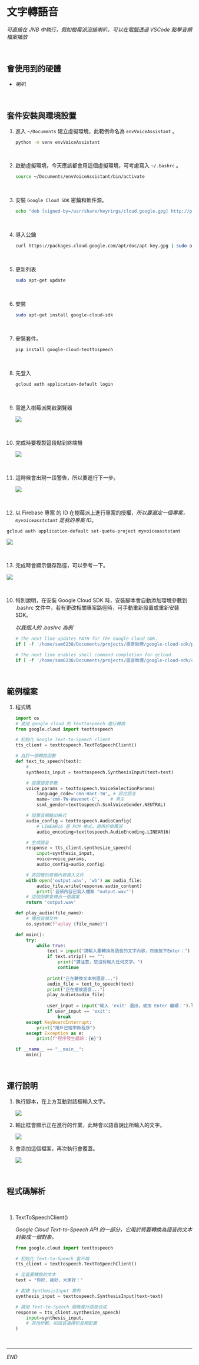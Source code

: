 # 文字轉語音

_可直接在 JNB 中執行，假如樹莓派沒接喇叭，可以在電腦透過 VSCode 點擊音頻檔案播放_

<br>

## 會使用到的硬體

- _喇叭_

<br>

## 套件安裝與環境設置

1. 進入 `~/Documents` 建立虛擬環境，此範例命名為 `envVoiceAssistant` 。

    ```bash
    python -m venv envVoiceAssistant
    ```

<br>

2. 啟動虛擬環境，今天應該都會用這個虛擬環境，可考慮寫入 `~/.bashrc` 。

    ```bash
    source ~/Documents/envVoiceAssistant/bin/activate
    ```

<br>

3. 安裝 `Google Cloud SDK` 密鑰和軟件源。

    ```bash
    echo "deb [signed-by=/usr/share/keyrings/cloud.google.gpg] http://packages.cloud.google.com/apt cloud-sdk main" | sudo tee -a /etc/apt/sources.list.d/google-cloud-sdk.list
    ```
   

<br>

4. 導入公鑰

    ```bash
    curl https://packages.cloud.google.com/apt/doc/apt-key.gpg | sudo apt-key --keyring /usr/share/keyrings/cloud.google.gpg add -
    ```

<br>

   
5. 更新列表

    ```bash
    sudo apt-get update
    ```

<br>

6. 安裝

    ```bash
    sudo apt-get install google-cloud-sdk
    ```

<br>

7. 安裝套件。

    ```bash
    pip install google-cloud-texttospeech
    ```

<br>

8. 先登入 

    ```bash
    gcloud auth application-default login
    ```

<br>

9. 需進入樹莓派開啟瀏覽器 

    ![](images/img_66.png)


<br>

10. 完成時要複製這段貼到終端機

    ![](images/img_67.png)

<br>

11. 這時候會出現一段警告，所以要進行下一步。

    ![](images/img_68.png)

<br>

12. 以 Firebase 專案 的 ID 在樹莓派上進行專案的授權，_所以要選定一個專案，`myvoiceasststant` 是我的專案 ID_。
   
   ```bash
   gcloud auth application-default set-quota-project myvoiceasststant
   ```
   
   ![](images/img_36.png)

<br>

13. 完成時會顯示儲存路徑，可以參考一下。

   ![](images/img_12.png)

<br>

10. 特別說明，在安裝 Google Cloud SDK 時，安裝腳本會自動添加環境參數到 .bashrc 文件中，若有更改相關專案路徑時，可手動重新設置或重新安裝 SDK。

    _以我個人的 .bashrc 為例_

    ```bash
    # The next line updates PATH for the Google Cloud SDK.
    if [ -f '/home/sam6238/Documents/projects/語音助理/google-cloud-sdk/path.bash.inc' ]; then . '/home/sam6238/Documents/projects/語音助理/google-cloud-sdk/path.bash.inc'; fi

    # The next line enables shell command completion for gcloud.
    if [ -f '/home/sam6238/Documents/projects/語音助理/google-cloud-sdk/completion.bash.inc' ]; then . '/home/sam6238/Documents/projects/語音助理/google-cloud-sdk/completion.bash.inc'; fi
    ```

<br>

## 範例檔案

1. 程式碼

    ```python
    import os
    # 使用 google cloud 的 texttospeech 進行轉換
    from google.cloud import texttospeech

    # 初始化 Google Text-to-Speech client
    tts_client = texttospeech.TextToSpeechClient()

    # 自訂一個轉換函數
    def text_to_speech(text):
        # 
        synthesis_input = texttospeech.SynthesisInput(text=text)

        # 設置語音參數
        voice_params = texttospeech.VoiceSelectionParams(
            language_code='cmn-Hant-TW', # 設定語言
            name='cmn-TW-Wavenet-C',    # 男生
            ssml_gender=texttospeech.SsmlVoiceGender.NEUTRAL)

        # 設置音頻輸出格式
        audio_config = texttospeech.AudioConfig(
            # LINEAR16 是 PCM 格式，適用於樹莓派
            audio_encoding=texttospeech.AudioEncoding.LINEAR16)  

        # 生成語音
        response = tts_client.synthesize_speech(
            input=synthesis_input, 
            voice=voice_params, 
            audio_config=audio_config)

        # 將回復的音頻內容寫入文件
        with open('output.wav', 'wb') as audio_file:
            audio_file.write(response.audio_content)
            print('音頻內容已寫入檔案 "output.wav"')
        # 這個函數會傳出一個檔案
        return 'output.wav'

    def play_audio(file_name):
        # 播放音頻文件
        os.system(f"aplay {file_name}")

    def main():
        try:
            while True:
                text = input("請輸入要轉換為語音的文字內容，然後按下Enter：")
                if text.strip() == "":
                    print("請注意，您沒有輸入任何文字。")
                    continue
                
                print("正在轉換文本到語音...")
                audio_file = text_to_speech(text)
                print("正在播放語音...")
                play_audio(audio_file)
                
                user_input = input("輸入 'exit' 退出，或按 Enter 繼續：").lower()
                if user_input == 'exit':
                    break
        except KeyboardInterrupt:
            print("用戶已經中斷程序")
        except Exception as e:
            print(f"程序發生錯誤：{e}")

    if __name__ == "__main__":
        main()
    ```

<br>

## 運行說明

1. 執行腳本，在上方互動對話框輸入文字。

    ![](images/img_58.png)

2. 輸出框會顯示正在進行的作業，此時會以語音說出所輸入的文字。

    ![](images/img_59.png)

3. 會添加這個檔案，再次執行會覆蓋。

    ![](images/img_60.png)

<br>

## 程式碼解析

<br>

1. TextToSpeechClient()

    _Google Cloud Text-to-Speech API 的一部分，它用於將要轉換為語音的文本封裝成一個對象。_

    ```python
    from google.cloud import texttospeech

    # 初始化 Text-to-Speech 客戶端
    tts_client = texttospeech.TextToSpeechClient()

    # 定義要轉換的文本
    text = "你好、我好、大家好！"

    # 創建 SynthesisInput 實例
    synthesis_input = texttospeech.SynthesisInput(text=text)

    # 調用 Text-to-Speech 服務進行語音合成
    response = tts_client.synthesize_speech(
        input=synthesis_input, 
        # 其他參數，如語音選擇和音頻配置
    )
    ```

<br>

---

_END_